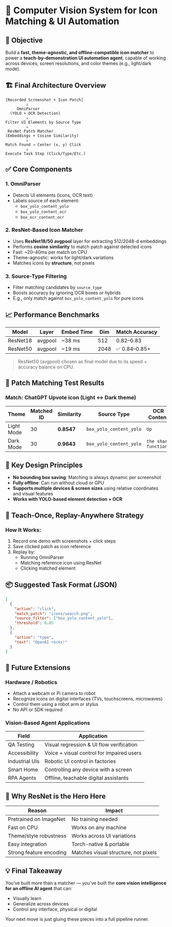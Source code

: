 
# 🧠 Computer Vision System for Icon Matching & UI Automation

## 📌 Objective

Build a **fast, theme-agnostic, and offline-compatible icon matcher** to power a **teach-by-demonstration UI automation agent**, capable of working across devices, screen resolutions, and color themes (e.g., light/dark mode).

## 🏗️ Final Architecture Overview

```
[Recorded Screenshot + Icon Patch]
         ↓
     OmniParser
  (YOLO + OCR Detection)
         ↓
Filter UI Elements by Source Type
         ↓
 ResNet Patch Matcher
(Embeddings + Cosine Similarity)
         ↓
Match Found → Center (x, y) Click
         ↓
Execute Task Step (Click/Type/Etc.)
```

## ✅ Core Components

### 1. OmniParser
- Detects UI elements (icons, OCR text)
- Labels source of each element:
  - `box_yolo_content_yolo`
  - `box_yolo_content_ocr`
  - `box_ocr_content_ocr`

### 2. ResNet-Based Icon Matcher
- Uses **ResNet18/50 avgpool** layer for extracting 512/2048-d embeddings
- Performs **cosine similarity** to match patch against detected icons
- Fast: ~20–40ms per match on CPU
- Theme-agnostic: works for light/dark variations
- Matches icons by **structure**, not pixels

### 3. Source-Type Filtering
- Filter matching candidates by `source_type`
- Boosts accuracy by ignoring OCR boxes or hybrids
- E.g., only match against `box_yolo_content_yolo` for pure icons

## 📈 Performance Benchmarks

| Model     | Layer     | Embed Time | Dim   | Match Accuracy |
|-----------|-----------|------------|-------|----------------|
| ResNet18  | avgpool   | ~38 ms     | 512   | 0.82–0.83      |
| ResNet50  | avgpool   | ~19 ms     | 2048  | ✅ 0.84–0.85+   |

> ResNet50 (avgpool) chosen as final model due to its speed + accuracy balance on CPU.

## 🧪 Patch Matching Test Results

### Match: ChatGPT Upvote icon (Light ↔ Dark theme)

| Theme      | Matched ID | Similarity | Source Type             | OCR Content         |
|------------|------------|------------|--------------------------|---------------------|
| Light Mode | 30         | **0.8547** | `box_yolo_content_yolo` | `Up`                |
| Dark Mode  | 30         | **0.9643** | `box_yolo_content_yolo` | `the share function.` |

## 🎯 Key Design Principles

- **No bounding box saving**: Matching is always dynamic per screenshot
- **Fully offline**: Can run without cloud or GPU
- **Supports multiple devices & screen sizes** using relative coordinates and visual features
- **Works with YOLO-based element detection + OCR**

## 🔁 Teach-Once, Replay-Anywhere Strategy

### How It Works:
1. Record one demo with screenshots + click steps
2. Save clicked patch as icon reference
3. Replay by:
   - Running OmniParser
   - Matching reference icon using ResNet
   - Clicking matched element

## 📦 Suggested Task Format (JSON)

```json
[
  {
    "action": "click",
    "match_patch": "icons/search.png",
    "source_filter": ["box_yolo_content_yolo"],
    "threshold": 0.85
  },
  {
    "action": "type",
    "text": "OpenAI rocks!"
  }
]
```

## 🤖 Future Extensions

### Hardware / Robotics
- Attach a webcam or Pi camera to robot
- Recognize icons on digital interfaces (TVs, touchscreens, microwaves)
- Control them using a robot arm or stylus
- No API or SDK required

### Vision-Based Agent Applications
| Field             | Application                               |
|------------------|--------------------------------------------|
| QA Testing        | Visual regression & UI flow verification  |
| Accessibility     | Voice + visual control for impaired users |
| Industrial UIs    | Robotic UI control in factories           |
| Smart Home        | Controlling any device with a screen      |
| RPA Agents        | Offline, teachable digital assistants     |

## 🌟 Why ResNet is the Hero Here

| Reason                    | Impact                          |
|---------------------------|----------------------------------|
| Pretrained on ImageNet    | No training needed               |
| Fast on CPU               | Works on any machine             |
| Theme/style robustness    | Works across UI variations       |
| Easy integration          | Torch-native & portable          |
| Strong feature encoding   | Matches visual structure, not pixels |

## 💡 Final Takeaway

You’ve built more than a matcher — you’ve built the **core vision intelligence for an offline AI agent** that can:

- Visually learn
- Generalize across devices
- Control any interface, physical or digital

Your next move is just gluing these pieces into a full pipeline runner.
